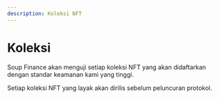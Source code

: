 ```yaml
---
description: Koleksi NFT
---
```


# Koleksi

Soup Finance akan menguji setiap koleksi NFT yang akan didaftarkan dengan standar keamanan kami yang tinggi.



Setiap koleksi NFT yang layak akan dirilis sebelum peluncuran protokol.
